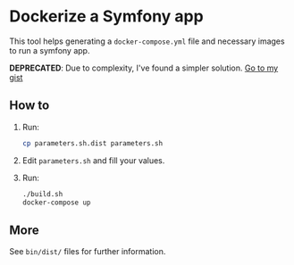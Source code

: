 # Dockerize a Symfony app

This tool helps generating a `docker-compose.yml` file and necessary images to run a symfony app.

**DEPRECATED**: Due to complexity, I've found a simpler solution. [Go to my gist](https://gist.github.com/fabienduhamel/ea827d543dcf418040faf681f0da227b)

## How to

1. Run:
   ```sh
   cp parameters.sh.dist parameters.sh
   ```

2. Edit `parameters.sh` and fill your values.

3. Run:
   ```sh
   ./build.sh
   docker-compose up
   ```

## More

See `bin/dist/` files for further information.

